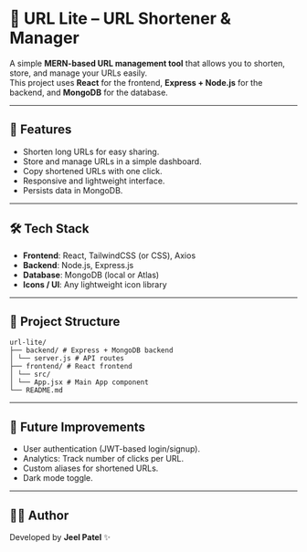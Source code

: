 # 🔗 URL Lite – URL Shortener & Manager

A simple **MERN-based URL management tool** that allows you to shorten, store, and manage your URLs easily.  
This project uses **React** for the frontend, **Express + Node.js** for the backend, and **MongoDB** for the database.

---

## 🚀 Features
- Shorten long URLs for easy sharing.
- Store and manage URLs in a simple dashboard.
- Copy shortened URLs with one click.
- Responsive and lightweight interface.
- Persists data in MongoDB.

---

## 🛠️ Tech Stack
- **Frontend**: React, TailwindCSS (or CSS), Axios
- **Backend**: Node.js, Express.js
- **Database**: MongoDB (local or Atlas)
- **Icons / UI**: Any lightweight icon library

---

## 📂 Project Structure
```
url-lite/
├── backend/ # Express + MongoDB backend
│ └── server.js # API routes
├── frontend/ # React frontend
│ └── src/
│ └── App.jsx # Main App component
└── README.md
```
---

## 📌 Future Improvements
- User authentication (JWT-based login/signup).
- Analytics: Track number of clicks per URL.
- Custom aliases for shortened URLs.
- Dark mode toggle.

---

## 👨‍💻 Author
Developed by **Jeel Patel** ✨
